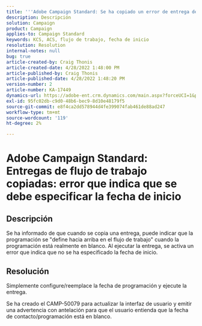 ```yaml
---
title: '''Adobe Campaign Standard: Se ha copiado un error de entrega de flujo de trabajo que indica que se debe especificar la fecha de inicio"'
description: Descripción
solution: Campaign
product: Campaign
applies-to: Campaign Standard
keywords: KCS, ACS, flujo de trabajo, fecha de inicio
resolution: Resolution
internal-notes: null
bug: true
article-created-by: Craig Thonis
article-created-date: 4/28/2022 1:48:00 PM
article-published-by: Craig Thonis
article-published-date: 4/28/2022 1:48:20 PM
version-number: 2
article-number: KA-17449
dynamics-url: https://adobe-ent.crm.dynamics.com/main.aspx?forceUCI=1&pagetype=entityrecord&etn=knowledgearticle&id=eb2b27cf-f9c6-ec11-a7b6-0022480a10ee
exl-id: 95fc02db-c9d0-48b6-bec9-8d10e48179f5
source-git-commit: e8f4ca2dd578944d4fe399074fab461de88ad247
workflow-type: tm+mt
source-wordcount: '119'
ht-degree: 2%

---
```


# Adobe Campaign Standard: Entregas de flujo de trabajo copiadas: error que indica que se debe especificar la fecha de inicio

## Descripción


Se ha informado de que cuando se copia una entrega, puede indicar que la programación se &quot;define hacia arriba en el flujo de trabajo&quot; cuando la programación está realmente en blanco. Al ejecutar la entrega, se activa un error que indica que no se ha especificado la fecha de inicio.


## Resolución


Simplemente configure/reemplace la fecha de programación y ejecute la entrega.

Se ha creado el CAMP-50079 para actualizar la interfaz de usuario y emitir una advertencia con antelación para que el usuario entienda que la fecha de contacto/programación está en blanco.

